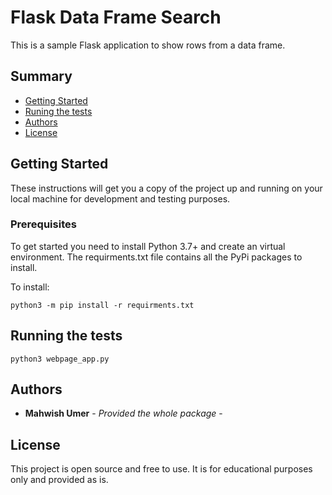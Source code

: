 # Flask Data Frame Search

This is a sample Flask application to show rows from a data frame.

## Summary

  - [Getting Started](#getting-started)
  - [Runing the tests](#running-the-tests)
  - [Authors](#authors)
  - [License](#license)

## Getting Started

These instructions will get you a copy of the project up and running on
your local machine for development and testing purposes.
### Prerequisites

To get started you need to install Python 3.7+ and create an virtual environment.
The requirments.txt file contains all the PyPi packages to install. 

To install:

    python3 -m pip install -r requirments.txt

## Running the tests

    python3 webpage_app.py

## Authors

  - **Mahwish Umer** - *Provided the whole package* -
    

## License

This project is open source and free to use. It is for educational purposes only and provided as is.
